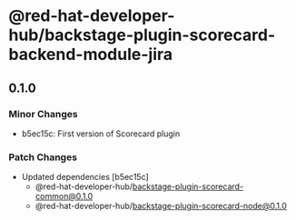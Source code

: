 # @red-hat-developer-hub/backstage-plugin-scorecard-backend-module-jira

## 0.1.0

### Minor Changes

- b5ec15c: First version of Scorecard plugin

### Patch Changes

- Updated dependencies [b5ec15c]
  - @red-hat-developer-hub/backstage-plugin-scorecard-common@0.1.0
  - @red-hat-developer-hub/backstage-plugin-scorecard-node@0.1.0
